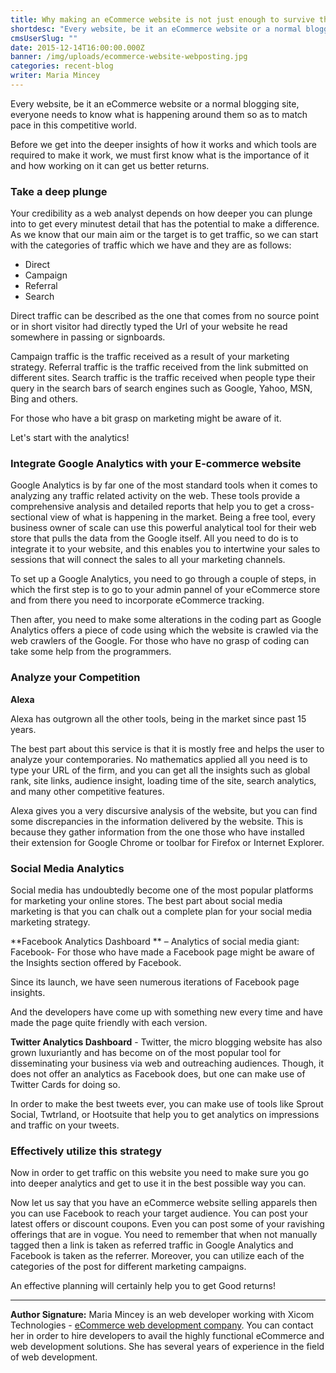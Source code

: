 ```yaml
---
title: Why making an eCommerce website is not just enough to survive the competition?
shortdesc: "Every website, be it an eCommerce website or a normal blogging site, everyone needs to know what is happening around them so as to match pace in this competitive world."
cmsUserSlug: ""
date: 2015-12-14T16:00:00.000Z
banner: /img/uploads/ecommerce-website-webposting.jpg
categories: recent-blog
writer: Maria Mincey
---
```


Every website, be it an eCommerce website or a normal blogging site, everyone needs to know what is happening around them so as to match pace in this competitive world.

Before we get into the deeper insights of how it works and which tools are required to make it work, we must first know what is the importance of it and how working on it can get us better returns. 

### Take a deep plunge

Your credibility as a web analyst depends on how deeper you can plunge into to get every minutest detail that has the potential to make a difference. As we know that our main aim or the target is to get traffic, so we can start with the categories of traffic which we have and they are as follows: 

<ul class="circle-list"><li>Direct</li><li>Campaign</li><li>Referral</li><li>Search </li></ul>

Direct traffic can be described as the one that comes from no source point or in short visitor had directly typed the Url of your website he read somewhere in passing or signboards.

Campaign traffic is the traffic received as a result of your marketing strategy. Referral traffic is the traffic received from the link submitted on different sites. Search traffic is the traffic received when people type their query in the search bars of search engines such as Google, Yahoo, MSN, Bing and others. 

For those who have a bit grasp on marketing might be aware of it.

Let's start with the analytics! 

### Integrate Google Analytics with your E-commerce website 

Google Analytics is by far one of the most standard tools when it comes to analyzing any traffic related activity on the web. These tools provide a comprehensive analysis and detailed reports that help you to get a cross-sectional view of what is happening in the market. Being a free tool, every business owner of scale can use this powerful analytical tool for their web store that pulls the data from the Google itself. All you need to do is to integrate it to your website, and this enables you to intertwine your sales to sessions that will connect the sales to all your marketing channels. 

To set up a Google Analytics, you need to go through a couple of steps, in which the first step is to go to your admin pannel of your eCommerce store and from there you need to incorporate eCommerce tracking. 

Then after, you need to make some alterations in the coding part as Google Analytics offers a piece of code using which the website is crawled via the web crawlers of the Google. For those who have no grasp of coding can take some help from the programmers.

### Analyze your Competition

**Alexa**

Alexa has outgrown all the other tools, being in the market since past 15 years.

The best part about this service is that it is mostly free and helps the user to analyze your contemporaries. No mathematics applied all you need is to type your URL of the firm, and you can get all the insights such as global rank, site links, audience insight, loading time of the site, search analytics, and many other competitive features.

Alexa gives you a very discursive analysis of the website, but you can find some discrepancies in the information delivered by the website. This is because they gather information from the one those who have installed their extension for Google Chrome or toolbar for Firefox or Internet Explorer.

### Social Media Analytics

Social media has undoubtedly become one of the most popular platforms for marketing your online stores. The best part about social media marketing is that you can chalk out a complete plan for your social media marketing strategy.

**Facebook Analytics Dashboard ** – Analytics of social media giant: Facebook- For those who have made a Facebook page might be aware of the Insights section offered by Facebook. 

Since its launch, we have seen numerous iterations of Facebook page insights. 

And the developers have come up with something new every time and have made the page quite friendly with each version.

**Twitter Analytics Dashboard** - Twitter, the micro blogging website has also grown luxuriantly and has become on of the most popular tool for disseminating your business via web and outreaching audiences. Though, it does not offer an analytics as Facebook does, but one can make use of Twitter Cards for doing so.

In order to make the best tweets ever, you can make use of tools like Sprout Social, Twtrland, or Hootsuite that help you to get analytics on impressions and traffic on your tweets.

### Effectively utilize this strategy

Now in order to get traffic on this website you need to make sure you go into deeper analytics and get to use it in the best possible way you can.

Now let us say that you have an eCommerce website selling apparels then you can use Facebook to reach your target audience. You can post your latest offers or discount coupons. Even you can post some of your ravishing offerings that are in vogue. You need to remember that when not manually tagged then a link is taken as referred traffic in Google Analytics and Facebook is taken as the referrer. Moreover, you can utilize each of the categories of the post for different marketing campaigns.

An effective planning will certainly help you to get Good returns!

<hr>

<strong>Author Signature:</strong> Maria Mincey is an web developer working with Xicom Technologies - <a href="http://www.xicom.biz/solutions/business/ecommerce.html" target="_blank">eCommerce web development company</a>. You can contact her in order to hire developers to avail the highly functional eCommerce and web development solutions. She has several years of experience in the field of web development.